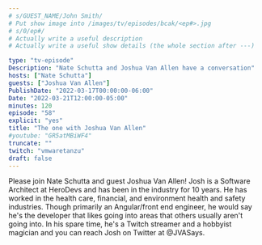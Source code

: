 ```yaml
---
# s/GUEST_NAME/John Smith/
# Put show image into /images/tv/episodes/bcak/<ep#>.jpg
# s/0/ep#/
# Actually write a useful description
# Actually write a useful show details (the whole section after ---)

type: "tv-episode"
Description: "Nate Schutta and Joshua Van Allen have a conversation"
hosts: ["Nate Schutta"]
guests: ["Joshua Van Allen"]
PublishDate: "2022-03-17T00:00:00-06:00"
Date: "2022-03-21T12:00:00-05:00"
minutes: 120
episode: "58"
explicit: "yes"
title: "The one with Joshua Van Allen"
#youtube: "GR5atMBiWF4"
truncate: ""
twitch: "vmwaretanzu"
draft: false
---
```


Please join Nate Schutta and guest Joshua Van Allen! Josh is a Software Architect at HeroDevs and has been in the industry for 10 years. He has worked in the health care, financial, and environment health and safety industries. Though primarily an Angular/front end engineer, he would say he's the developer that likes going into areas that others usually aren't going into. In his spare time, he's a Twitch streamer and a hobbyist magician and you can reach Josh on Twitter at @JVASays.
